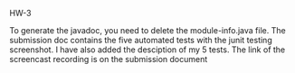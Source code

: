 HW-3

To generate the javadoc, you need to delete the module-info.java file.
The submission doc contains the five automated tests with the junit testing screenshot. I have also added the desciption of my 5 tests.
The link of the screencast recording is on the submission document
